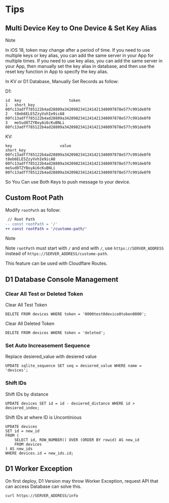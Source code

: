 # Tips

## Multi Device Key to One Device & Set Key Alias

> [!NOTE]
> In iOS 18, token may change after a period of time. If you need to use multiple keys or key alias, you can add the same server in your App for multiple times. If you need to use key alias, you can add the same server in your App, then manually set the key alias in database, and then use the reset key function in App to specify the key alias.

In KV or D1 Database, Manually Set Records as follow:

D1:
```
id  key                     token
1   short_key               00fc13adff785122b4ad28809a3420982341241421348097878e577c991de8f0
2   t8eb6ELE5ZzyVxhIe9icA8  00fc13adff785122b4ad28809a3420982341241421348097878e577c991de8f0
3   meSud8TZYBoyAi6cKuBNLi  00fc13adff785122b4ad28809a3420982341241421348097878e577c991de8f0
```

KV:
```
key                     value
short_key               00fc13adff785122b4ad28809a3420982341241421348097878e577c991de8f0
t8eb6ELE5ZzyVxhIe9icA8  00fc13adff785122b4ad28809a3420982341241421348097878e577c991de8f0
meSud8TZYBoyAi6cKuBNLi  00fc13adff785122b4ad28809a3420982341241421348097878e577c991de8f0
```

So You Can use Both Keys to push message to your device.

## Custom Root Path

Modify `rootPath` as follow:

```diff
 // Root Path
-- const rootPath = '/'
++ const rootPath = '/custome-path/'
```

> [!NOTE]
> Note `rootPath` must start with `/` and end with `/`, use `https://SERVER_ADDRESS` instead of `https://SERVER_ADDRESS/custome-path`.

This feature can be used with Cloudflare Routes.

<!-- <p align="center">
    <img src="images/tips/Screenshot from 2024-06-16 00-11-33.png" width="500">
</p> -->

## D1 Database Console Management

### Clear All Test or Deleted Token

Clear All Test Token

```
DELETE FROM devices WHERE token = '0000test0device0token0000';
```

Clear All Deleted Token

```
DELETE FROM devices WHERE token = 'deleted';
```

### Set Auto Increasement Sequence

Replace desiered_value with desiered value

```
UPDATE sqlite_sequence SET seq = desiered_value WHERE name = 'devices';
```

### Shift IDs

Shift IDs by distance

```
UPDATE devices SET id = id - desiered_distance WHERE id > desiered_index;
```

Shift IDs at where ID is Uncontinious

```
UPDATE devices
SET id = new_id
FROM (
    SELECT id, ROW_NUMBER() OVER (ORDER BY rowid) AS new_id
    FROM devices
) AS new_ids
WHERE devices.id = new_ids.id;
```

## D1 Worker Exception

On first deploy, D1 Version may throw Worker Exception, request API that can access Database can solve this.

```
curl https://SERVER_ADDRESS/info
```